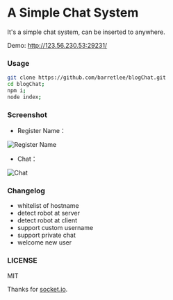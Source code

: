 A Simple Chat System
===

It's a simple chat system, can be inserted to anywhere.

Demo: http://123.56.230.53:29231/

### Usage

```bash
git clone https://github.com/barretlee/blogChat.git
cd blogChat;
npm i;
node index;
```

### Screenshot

- Register Name：

![Register Name](http://ww4.sinaimg.cn/large/6c0378f8gw1f65gcx9in0j20fi0b4mxd.jpg)

- Chat：

![Chat](http://ww4.sinaimg.cn/large/6c0378f8gw1f65gidryyxj20fy0bzglz.jpg)

### Changelog

- whitelist of hostname
- detect robot at server
- detect robot at client
- support custom username
- support private chat
- welcome new user

### LICENSE

MIT

Thanks for [socket.io](http://socket.io/).
